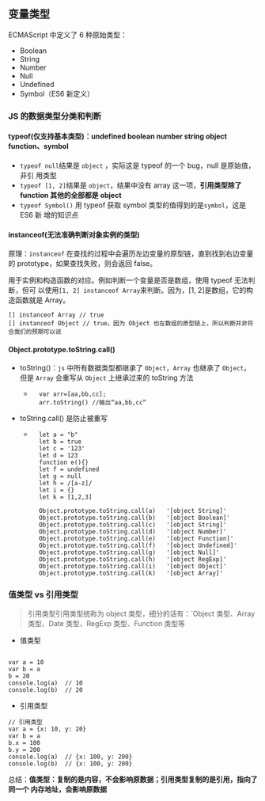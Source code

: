 ## 变量类型

ECMAScript 中定义了 6 种原始类型：

- Boolean
- String
- Number
- Null
- Undefined
- Symbol（ES6 新定义）

### JS 的数据类型分类和判断

#### typeof(仅支持基本类型)：undefined boolean number string object function、symbol

- `typeof null`结果是 `object` ，实际这是 typeof 的一个 bug，null 是原始值，非引
  用类型
- `typeof [1, 2]`结果是 `object`，结果中没有 array 这一项，**引用类型除了
  function 其他的全部都是 object**
- `typeof Symbol()` 用 typeof 获取 symbol 类型的值得到的是`symbol`，这是 ES6 新
  增的知识点

#### instanceof(无法准确判断对象实例的类型)

原理：`instanceof` 在查找的过程中会遍历左边变量的原型链，直到找到右边变量的
prototype，如果查找失败，则会返回 false。

用于实例和构造函数的对应。例如判断一个变量是否是数组，使用 typeof 无法判断，但可
以使用`[1, 2] instanceof Array`来判断。因为，[1, 2]是数组，它的构造函数就是
Array。

```
[] instanceof Array // true
[] instanceof Object // true，因为 Object 也在数组的原型链上，所以判断并非符合我们的预期可以说
```

#### Object.prototype.toString.call()

- toString()：`js` 中所有数据类型都继承了 `Object`，`Array` 也继承了 `Object`，
  但是 `Array` 会重写从 `Object` 上继承过来的 toString 方法
  - ```
      var arr=[aa,bb,cc];
      arr.toString() //输出“aa,bb,cc”
    ```
- toString.call() 是防止被重写

  - ```
      let a = "b"
      let b = true
      let c = '123'
      let d = 123
      function e(){}
      let f = undefined
      let g = null
      let h = /[a-z]/
      let i = {}
      let k = [1,2,3]

      Object.prototype.toString.call(a)   '[object String]'
      Object.prototype.toString.call(b)   '[object Boolean]'
      Object.prototype.toString.call(c)   '[object String]'
      Object.prototype.toString.call(d)   '[object Number]'
      Object.prototype.toString.call(e)   '[object Function]'
      Object.prototype.toString.call(f)   '[object Undefined]'
      Object.prototype.toString.call(g)   '[object Null]'
      Object.prototype.toString.call(h)   '[object RegExp]'
      Object.prototype.toString.call(i)   '[object Object]'
      Object.prototype.toString.call(k)   '[object Array]'
    ```

### 值类型 vs 引用类型

> 引用类型引用类型统称为 object 类型，细分的话有：`Object 类型、Array 类型、Date
> 类型、RegExp 类型、Function 类型等

- 值类型

```

var a = 10
var b = a
b = 20
console.log(a)  // 10
console.log(b)  // 20
```

- 引用类型

```
// 引用类型
var a = {x: 10, y: 20}
var b = a
b.x = 100
b.y = 200
console.log(a)  // {x: 100, y: 200}
console.log(b)  // {x: 100, y: 200}
```

总结：**值类型：复制的是内容，不会影响原数据；引用类型复制的是引用，指向了同一个
内存地址，会影响原数据**
